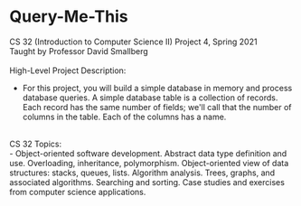 # Query-Me-This
CS 32 (Introduction to Computer Science II) Project 4, Spring 2021 <br />
Taught by Professor David Smallberg <br />
<br />
High-Level Project Description: <br />
- For this project, you will build a simple database in memory and process database queries. A simple database table is a collection of records. Each record has the same number of fields; we'll call that the number of columns in the table. Each of the columns has a name. <br />
<br />
CS 32 Topics: <br />
- Object-oriented software development. Abstract data type definition and use. Overloading, inheritance, polymorphism. Object-oriented view of data structures: stacks, queues, lists. Algorithm analysis. Trees, graphs, and associated algorithms. Searching and sorting. Case studies and exercises from computer science applications.
